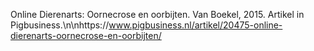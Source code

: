 Online Dierenarts: Oornecrose en oorbijten. Van Boekel, 2015. Artikel in Pigbusiness.\n\nhttps://www.pigbusiness.nl/artikel/20475-online-dierenarts-oornecrose-en-oorbijten/
